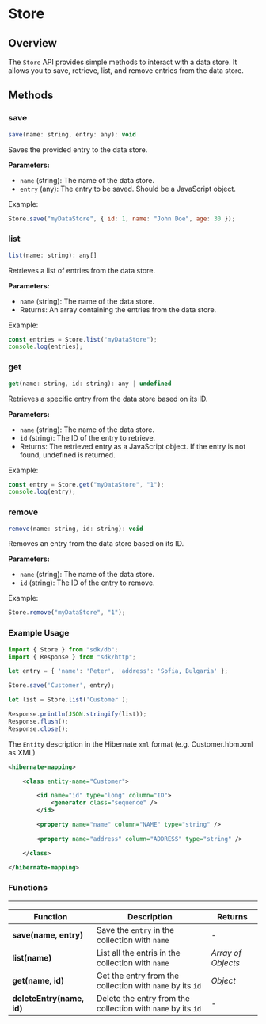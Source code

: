 # Store

## Overview

The `Store` API provides simple methods to interact with a data store. It allows you to save, retrieve, list, and remove entries from the data store.

## Methods

### save

```javascript
save(name: string, entry: any): void
```

Saves the provided entry to the data store.

**Parameters:**

* `name` (string): The name of the data store.
* `entry` (any): The entry to be saved. Should be a JavaScript object.

Example:

```javascript
Store.save("myDataStore", { id: 1, name: "John Doe", age: 30 });
```

### list

```javascript
list(name: string): any[]
```

Retrieves a list of entries from the data store.

**Parameters:**

* `name` (string): The name of the data store.
* Returns: An array containing the entries from the data store.

Example:

```javascript
const entries = Store.list("myDataStore");
console.log(entries);
```

### get

```javascript
get(name: string, id: string): any | undefined
```

Retrieves a specific entry from the data store based on its ID.

**Parameters:**

* `name` (string): The name of the data store.
* `id` (string): The ID of the entry to retrieve.
* Returns: The retrieved entry as a JavaScript object. If the entry is not found, undefined is returned.

Example:

```javascript
const entry = Store.get("myDataStore", "1");
console.log(entry);
```

### remove

```javascript
remove(name: string, id: string): void
```

Removes an entry from the data store based on its ID.

**Parameters:**

* `name` (string): The name of the data store.
* `id` (string): The ID of the entry to remove.

Example:

```javascript
Store.remove("myDataStore", "1");
```

### Example Usage

```javascript
import { Store } from "sdk/db";
import { Response } from "sdk/http";

let entry = { 'name': 'Peter', 'address': 'Sofia, Bulgaria' };

Store.save('Customer', entry);

let list = Store.list('Customer');

Response.println(JSON.stringify(list));
Response.flush();
Response.close();
```

The `Entity` description in the Hibernate `xml` format (e.g. Customer.hbm.xml as XML)


```xml
<hibernate-mapping>

    <class entity-name="Customer">

        <id name="id" type="long" column="ID">
            <generator class="sequence" />
        </id>

        <property name="name" column="NAME" type="string" />

        <property name="address" column="ADDRESS" type="string" />

    </class>

</hibernate-mapping>
```

    



### Functions

---

Function     | Description | Returns
------------ | ----------- | --------
**save(name, entry)**   | Save the `entry` in the collection with `name` | *-*
**list(name)**   | List all the entris in the collection with `name` | *Array of Objects*
**get(name, id)**   | Get the entry from the collection with `name` by its `id` | *Object*
**deleteEntry(name, id)**   | Delete the entry from the collection with `name` by its `id` | *-*
